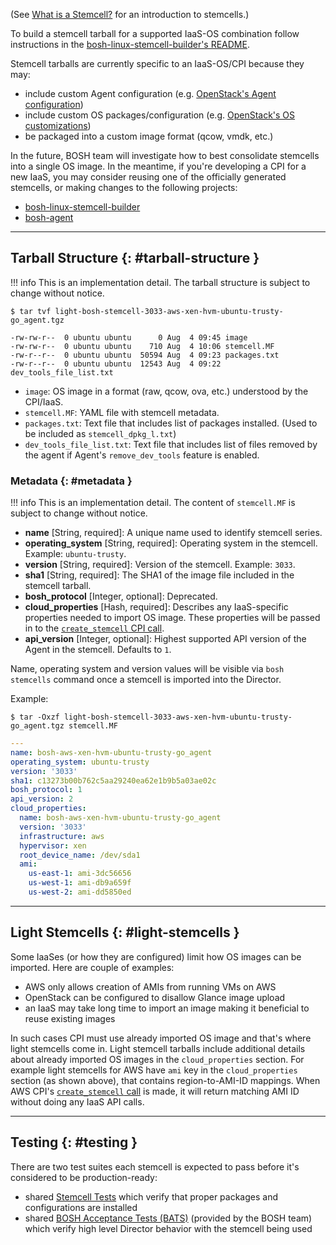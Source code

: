 (See [What is a Stemcell?](stemcell.md) for an introduction to stemcells.)

To build a stemcell tarball for a supported IaaS-OS combination follow instructions in the [bosh-linux-stemcell-builder's README](https://github.com/cloudfoundry/bosh-linux-stemcell-builder/blob/master/README.md).

Stemcell tarballs are currently specific to an IaaS-OS/CPI because they may:

- include custom Agent configuration (e.g. [OpenStack's Agent configuration](https://github.com/cloudfoundry/bosh/blob/ede389a2e112e1b4f2dbc4495c08977da4439483/stemcell_builder/stages/bosh_openstack_agent_settings/apply.sh#L12-L41))
- include custom OS packages/configuration (e.g. [OpenStack's OS customizations](https://github.com/cloudfoundry/bosh/blob/cdd7c7b333d076aa96c648825b1e9ba4ba7a22ba/bosh-stemcell/lib/bosh/stemcell/stage_collection.rb#L93-L94))
- be packaged into a custom image format (qcow, vmdk, etc.)

In the future, BOSH team will investigate how to best consolidate stemcells into a single OS image. In the meantime, if you're developing a CPI for a new IaaS, you may consider reusing one of the officially generated stemcells, or making changes to the following projects:

- [bosh-linux-stemcell-builder](https://github.com/cloudfoundry/bosh-linux-stemcell-builder)
- [bosh-agent](https://github.com/cloudfoundry/bosh-agent)

---
## Tarball Structure {: #tarball-structure }

!!! info
    This is an implementation detail. The tarball structure is subject to change without notice.

```shell
$ tar tvf light-bosh-stemcell-3033-aws-xen-hvm-ubuntu-trusty-go_agent.tgz

-rw-rw-r--  0 ubuntu ubuntu      0 Aug  4 09:45 image
-rw-rw-r--  0 ubuntu ubuntu    710 Aug  4 10:06 stemcell.MF
-rw-r--r--  0 ubuntu ubuntu  50594 Aug  4 09:23 packages.txt
-rw-r--r--  0 ubuntu ubuntu  12543 Aug  4 09:22 dev_tools_file_list.txt
```

* `image`: OS image in a format (raw, qcow, ova, etc.) understood by the CPI/IaaS.
* `stemcell.MF`: YAML file with stemcell metadata.
* `packages.txt`: Text file that includes list of packages installed. (Used to be included as `stemcell_dpkg_l.txt`)
* `dev_tools_file_list.txt`: Text file that includes list of files removed by the agent if Agent's `remove_dev_tools` feature is enabled.

### Metadata {: #metadata }

!!! info
    This is an implementation detail. The content of `stemcell.MF` is subject to change without notice.

* **name** [String, required]: A unique name used to identify stemcell series.
* **operating_system** [String, required]: Operating system in the stemcell. Example: `ubuntu-trusty`.
* **version** [String, required]: Version of the stemcell. Example: `3033`.
* **sha1** [String, required]: The SHA1 of the image file included in the stemcell tarball.
* **bosh_protocol** [Integer, optional]: Deprecated.
* **cloud_properties** [Hash, required]: Describes any IaaS-specific properties needed to import OS image. These properties will be passed in to the [`create_stemcell` CPI call](cpi-api-v1.md#create-stemcell).
* **api_version** [Integer, optional]: Highest supported API version of the Agent in the stemcell. Defaults to `1`.

Name, operating system and version values will be visible via `bosh stemcells` command once a stemcell is imported into the Director.

Example:

```shell
$ tar -Oxzf light-bosh-stemcell-3033-aws-xen-hvm-ubuntu-trusty-go_agent.tgz stemcell.MF
```

```yaml
---
name: bosh-aws-xen-hvm-ubuntu-trusty-go_agent
operating_system: ubuntu-trusty
version: '3033'
sha1: c13273b00b762c5aa29240ea62e1b9b5a03ae02c
bosh_protocol: 1
api_version: 2
cloud_properties:
  name: bosh-aws-xen-hvm-ubuntu-trusty-go_agent
  version: '3033'
  infrastructure: aws
  hypervisor: xen
  root_device_name: /dev/sda1
  ami:
    us-east-1: ami-3dc56656
    us-west-1: ami-db9a659f
    us-west-2: ami-dd5850ed
```

---
## Light Stemcells {: #light-stemcells }

Some IaaSes (or how they are configured) limit how OS images can be imported. Here are couple of examples:

- AWS only allows creation of AMIs from running VMs on AWS
- OpenStack can be configured to disallow Glance image upload
- an IaaS may take long time to import an image making it beneficial to reuse existing images

In such cases CPI must use already imported OS image and that's where light stemcells come in. Light stemcell tarballs include additional details about already imported OS images in the `cloud_properties` section. For example light stemcells for AWS have `ami` key in the `cloud_properties` section (as shown above), that contains region-to-AMI-ID mappings. When AWS CPI's [`create_stemcell` call](cpi-api-v1.md#create-stemcell) is made, it will return matching AMI ID without doing any IaaS API calls.

---
## Testing {: #testing }

There are two test suites each stemcell is expected to pass before it's considered to be production-ready:

- shared [Stemcell Tests](https://github.com/cloudfoundry/bosh-linux-stemcell-builder/tree/master/bosh-stemcell/spec) which verify that proper packages and configurations are installed
- shared [BOSH Acceptance Tests (BATS)](https://github.com/cloudfoundry/bosh/blob/master/docs/running_tests.md#bosh-acceptance-tests-bats) (provided by the BOSH team) which verify high level Director behavior with the stemcell being used
